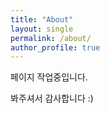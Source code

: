 ```yaml
---
title: "About"
layout: single
permalink: /about/
author_profile: true
---
```


페이지 작업중입니다. 

봐주셔서 감사합니다 :)